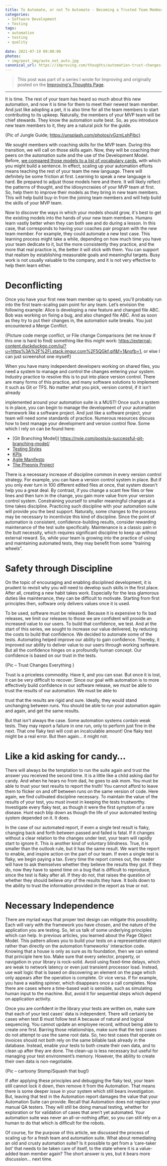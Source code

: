 ```yaml
---
title: To Automate, or not To Automate - Becoming a Trusted Team Member
categories:
 - Software Development
 - Testing
tags:
 - automation
 - testing
 - quality
 
date: 2021-07-19 09:00:00
photos: 
 - img/post_img/auto_not_auto.jpg
canonical_url: https://improving.com/thoughts/automation-trust-changes-everything
---
```


> This post was part of a series I wrote for Improving and originally posted on the [Improving's Thoughts Page](https://improving.com/thoughts/automation-trust-changes-everything).
---

It is time. The rest of your team has heard so much about this new automation, and now it is time for them to meet their newest team member. And just like adopting a pet, it is also time for all the team members to start contributing to its upkeep. Naturally, the members of your MVP team will be chief stewards. They know the automation suite best. So, as you introduce new team members to it, they are a natural pick for the guide.

{Pic of Jungle Guide; https://unsplash.com/photos/vGzmLshPjbc}

We sought members with coaching skills for the MVP team. During this transition, we will call on those skills again. Now, they will be coaching their peers on the automation suite and the use of the Development Model. Before, [we compared those models to a list of vocabulary cards.](https://improving.com/thoughts/to-automate-or-not-to-automate-getting-started) with which you might build a sentence. In effect, scaling up your automation efforts means teaching the rest of your team the new language. There will definitely be some friction at first. Learning to speak a new language is hard. Be prepared to adjust those models here and there. It will likely reflect the patterns of thought, and the idiosyncrasies of your MVP team at first. So, help them to improve their models as they bring in new team members. This will help build buy-in from the joining team members and will help build the skills of your MVP team.

Now to discover the ways in which your models should grow, it's best to get the existing models into the hands of your new team members. Humans learn vastly better when they can both see and do during a lesson. In this case, that corresponds to having your coaches pair program with the new team member. For example, they could automate a new test case. This learning process might take a while, depending on how much time you have your team dedicate to it, but the more consistently they practice, and the more that real practice is, the better it will stick with them. You can support that realism by establishing measurable goals and meaningful targets. Busy work is not usually valuable to the company, and it is not very effective to help them learn either.

# Deconflicting

Once you have your first new team member up to speed, you'll probably run into the first team-scaling pain point for any team. Let’s envision the following example: Alice is developing a new feature and changed file ABC. Bob was working on fixing a bug, and also changed file ABC. And as soon as they try to put their changes in, the automation suite breaks. You just encountered a Merge Conflict.

{Picture code merge conflict, or File change Comparisons (let me know if this one is hard to find) something like this might work: https://external-content.duckduckgo.com/iu/?u=https%3A%2F%2Fi.stack.imgur.com%2F5QGkf.gif&f=1&nofb=1, or else I can just screenshot one myself}

When you have many independent developers working on shared files, you need a system to manage and control the changes entering your system. Industry practice to resolve this is to put into place version control. There are many forms of this practice, and many software solutions to implement it such as Git or TFS. No matter what you pick, version control, if it isn't already

implemented around your automation suite is a MUST! Once such a system is in place, you can begin to manage the development of your automation framework like a software project. And just like a software project, your team will need some standards of practice. Numerous resources discuss how to best manage your development and version control flow. Some which I rely on can be found here: 
- [Git Branching Model]( https://nvie.com/posts/a-successful-git-branching-model/ 
- [Testing Styles]( https://lassala.net/2017/07/20/test-style-aaa-or-gwt/) 
- [KPIs]( https://devopedia.org/devops-metrics) 
- [Agile Manifesto]( https://agilemanifesto.org/)
- [The Pheonix Project]( https://itrevolution.com/the-phoenix-project/)

There is a necessary increase of discipline common in every version control strategy. For example, you can have a version control system in place. But if you only ever turn in 100 different edited files at once, that system doesn't help you a great deal. By contrast, if you change a scant few files or few lines and then turn in the change, you gain more value from your version control system. Constraining yourself to smaller meaningful changes at a time takes discipline. Practicing such discipline with your automation suite will provide you the best support. Naturally, some changes to the process may be necessary to incentivize this kind of discipline. Since the point of automation is consistent, confidence-building results, consider rewarding maintenance of the test suite specifically. Maintenance is a classic pain in the butt necessity, which requires significant discipline to keep up without external reward. So, while your team is growing into the practice of using and maintaining automated tests, they may benefit from some “training wheels”.

# Safety through Discipline

On the topic of encouraging and enabling disciplined development, it is prudent to revisit why you will need to develop such skills in the first place. After all, creating a new habit takes work. Especially for the less glamorous duties like maintenance, they can be difficult to motivate. Starting from first principles then, software only delivers values once it is used.

To be used, software must be released. Because it is expensive to fix bad releases, we limit our releases to those we are confident will provide an increased value to our users. To build that confidence, we test. And at the start of this series, we sought to increase our value delivered, by reducing the costs to build that confidence. We decided to automate some of the tests. Automating helped improve our ability to gain confidence. Thereby, it improved our ability to deliver value to our users through working software. But all the confidence hinges on a profoundly human concept. Our confidence is based on our trust in the tests.

{Pic – Trust Changes Everything }

Trust is a priceless commodity. Have it, and you can soar. But once it is lost, it can be very difficult to recover. Since our goal with automation is to more effectively build confidence in our software release, we _must_ be able to trust the results of our automation. We must be able to

trust that the results are rigid and sure. Ideally, they would stand unchanging between runs. You should be able to run your automation again and again, and get the same results.

But that isn't always the case. Some automation systems contain weak tests. They may report a failure in one run, only to perform just fine in the next. That one flaky test will cost an incalculable amount! One flaky test might be a real error. But then again... it might not.

# Like a kid asking for candy…

There will always be the temptation to run the suite again and trust the answer you received the second time. It is a little like a child asking dad for candy. And when he hears no from dad, he goes to ask mom. You must be able to trust your test results to report the truth! You cannot afford to leave them to flicker on and off between runs on the same version of code. Here again, we find cultivated discipline necessary. To maintain the value of the results of your test, you must invest in keeping the tests trustworthy. Investigate every flaky test, as though it were the first symptom of a rare disease. Hunt each blip down as though the life of your automated testing system depended on it. It does.

In the case of our automated report, if even a single test result is flaky, changing back and forth between passed and failed is fatal. If it changes without a clear relation to the changes under test, your team will rapidly start to ignore it. This is another kind of voluntary blindness. True, it is smaller than the outlook rule, but it has the same result. We want the report to enable, and inspire action on the part of our team. If even a single test is flaky, we begin paying a tax. Every time the report comes out, the reader will have to ask themselves whether they believe the results they got. If they do, now they have to spend time on a bug that is difficult to reproduce, since the test is flaky after all. If they do not, that raises the question of whether they should believe _any_ of the results they have. It boils down to the ability to trust the information provided in the report as true or not.

# Necessary Independence

There are myriad ways that proper test design can mitigate this possibility. Each will vary with the framework you have chosen, and the nature of the application you are testing. So, let us talk of some underlying principles which can help. In previous articles, you learned about the Page Object Model. This pattern allows you to build your tests on a representative object rather than directly on the automation frameworks' interaction code. Knowing that a house is only as sure as its foundation, then we can extend that principle here too. Make sure that every selector, property, or navigation in your library is rock-solid. Avoid using fixed-time delays, which are weak to network latency or even just transient processor load. Instead, use wait logic that is based on discovering an element on the page which only appears after the operation is complete. Or vice versa. If for example, you have a waiting spinner, which disappears once a call completes. Now there are cases where a time-based wait is sensible, such as simulating human input to the machine. But, avoid it for sequential steps which depend on application activity.

Once you are confident in the library your tests are written on, make sure that each of your test cases' data is independent. There will certainly be cases when test B must follow test A because of natural and logical sequencing. You cannot update an employee record, without being able to create one first. Barring those relationships, make sure that the test cases do not attempt to use the same root data. So, two test cases that operate on invoices should not both rely on the same billable task already in the database. Instead, enable your tests to both create their own data, and to clean up after they are done. The clean-up is less necessary but useful for managing your test environment’s memory. However, the ability to create their own data is non-negotiable.

{Pic – cartoony Stomp/Squash that bug!}

If after applying these principles and debugging the flaky test, your team still cannot lock it down, then remove it from the Automation. That means there is some deeper issue in your system which still bears investigation. But, leaving that test in the Automation report damages the value that your Automation Suite can provide. Recall that Automation does not replace your manual QA testers. They will still be doing manual testing, whether for exploration or for validation of cases that aren’t yet automated. Your automation suite was never an all-or-nothing affair, so you can still rely on a human to do that which is difficult for the robots.

Of course, for the purpose of this article, we discussed the process of scaling up for a fresh team and automation suite. What about remediating an old and crusty automation suite? Is it possible to get from a ‘care-taker bot’ that needs to be taken care of itself, to the state where it is a value-added team member again? The short answer is yes, but it bears more discussion... next time.